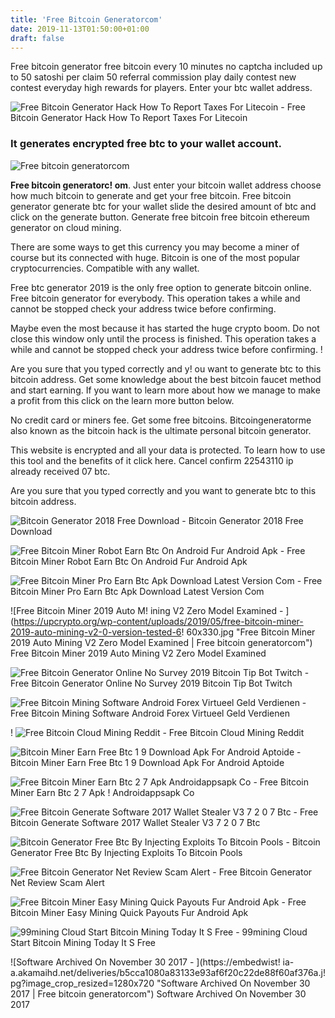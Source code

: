 ```yaml
---
title: 'Free Bitcoin Generatorcom'
date: 2019-11-13T01:50:00+01:00
draft: false
---
```


Free bitcoin generator free bitcoin every 10 minutes no captcha included up to 50 satoshi per claim 50 referral commission play daily contest new contest everyday high rewards for players. Enter your btc wallet address.

![Free Bitcoin Generator Hack How To Report Taxes For Litecoin - ](https://www.cjzfirm.com/wp-content/uploads/2017/12/Screen-Shot-2018-01-02-at-10.28.49-AM.png "Free Bitcoin Generator Hack How To Report Taxes For Litecoin | Free bitcoin generatorcom") Free Bitcoin Generator Hack How To Report Taxes For Litecoin

### It generates encrypted free btc to your wallet account.

![Free bitcoin generatorcom](https://worldvideos.club/wp-content/uploads/2019/04/yt-75179-New-Free-Bitcoin-Mining-Site-2019-payment-proof-0.0034-BTC-0.001-BTC-signup-Bonus-1024x576.jpg "Free bitcoin generatorcom")

**Free bitcoin generatorc! om**. Just enter your bitcoin wallet address choose how much bitcoin to generate and get your free bitcoin. Free bitcoin generator generate btc for your wallet slide the desired amount of btc and click on the generate button. Generate free bitcoin free bitcoin ethereum generator on cloud mining.

There are some ways to get this currency you may become a miner of course but its connected with huge. Bitcoin is one of the most popular cryptocurrencies. Compatible with any wallet.

Free btc generator 2019 is the only free option to generate bitcoin online. Free bitcoin generator for everybody. This operation takes a while and cannot be stopped check your address twice before confirming.

Maybe even the most because it has started the huge crypto boom. Do not close this window only until the process is finished. This operation takes a while and cannot be stopped check your address twice before confirming. !

Are you sure that you typed correctly and y! ou want to generate btc to this bitcoin address. Get some knowledge about the best bitcoin faucet method and start earning. If you want to learn more about how we manage to make a profit from this click on the learn more button below.

No credit card or miners fee. Get some free bitcoins. Bitcoingeneratorme also known as the bitcoin hack is the ultimate personal bitcoin generator.

This website is encrypted and all your data is protected. To learn how to use this tool and the benefits of it click here. Cancel confirm 22543110 ip already received 07 btc.

Are you sure that you typed correctly and you want to generate btc to this bitcoin address.

![Bitcoin Generator 2018 Free Download - ](https://gtor.online/wp-content/uploads/2018/04/free-bitcoin-generator-2_1-1.png "Bitcoin Generator 2018 Free Download | Free bitcoin generatorc!   om") Bitcoin Generator 2018 Free Download

![Free Bitcoin Miner Robot Earn Btc On Android Fur Android Apk - ](https://image.winudf.com/v2/image/Y29tLmZyZWVidGNtaW5lci50b3BwYXl5c19zY3JlZW5fMF8xNTE5MTMzODQyXzA4Mw/screen-0.jpg?fakeurl=1&type=.jpg "Free Bitcoin Miner Robot Earn Btc On Android Fur Android Apk | Free bitcoin generatorcom") Free Bitcoin Miner Robot Earn Btc On Android Fur Android Apk

![Free Bitcoin Miner Pro Earn Btc Apk Download Latest Version Com - ](https://cdn.apkmonk.com/images/com.free.bitcoin.miner.pro.btc.png "Free Bitcoin Miner Pro Earn Btc Apk Download Latest Version Com | Free bitcoin generatorcom") Free Bitcoin Miner Pro Earn Btc Apk Download Latest Version Com

![Free Bitcoin Miner 2019 Auto M!   ining V2 Zero Model Examined - ](https://upcrypto.org/wp-content/uploads/2019/05/free-bitcoin-miner-2019-auto-mining-v2-0-version-tested-6!   60x330.jpg "Free Bitcoin Miner 2019 Auto Mining V2 Zero Model Examined | Free bitcoin generatorcom") Free Bitcoin Miner 2019 Auto Mining V2 Zero Model Examined

![Free Bitcoin Generator Online No Survey 2019 Bitcoin Tip Bot Twitch - ](https://i.redd.it/yiuzv1mwm4t11.jpg "Free Bitcoin Generator Online No Survey 2019 Bitcoin Tip Bot Twitch | Free bitcoin generatorcom") Free Bitcoin Generator Online No Survey 2019 Bitcoin Tip Bot Twitch

![Free Bitcoin Mining Software Android Forex Virtueel Geld Verdienen - ](http://twijfelaar-bed.nl/wp-content/imgs/Coinbase-Hack-Software-LIVE-Prof-Bitcoin-Hack-Free-Bitcoin-Miner.jpg "Free Bitcoin Mining Software Android Forex Virtueel Geld Verdienen | Free bitcoin generatorcom") Free Bitcoin Mining Software Android Forex Virtueel Geld Verdienen

! ![Free Bitcoin Cloud Mining Reddit - ](https://static-or01.inbenta.com/0b83d903c2fcf4da68413a10f7219167341a54bbc258b89447f5f93942728178/02%20insite%20the%20wallet%20to%20share%20400px.jpg "Free Bitcoin Cloud Mining Reddit | Free bitcoin generatorcom") Free Bitcoin Cloud Mining Reddit

![Bitcoin Miner Earn Free Btc 1 9 Download Apk For Android Aptoide - ](https://cdn6.aptoide.com/imgs/c/d/9/cd921c34bf8ff8aeaadaa8ca82fbc2b0_screen.jpg?h=464 "Bitcoin Miner Earn Free Btc 1 9 Download Apk For Android Aptoide | Free bitcoin generatorcom") Bitcoin Miner Earn Free Btc 1 9 Download Apk For Android Aptoide

![Free Bitcoin Miner Earn Btc 2 7 Apk Androidappsapk Co - ](https://imga.androidappsapk.co/poster/a/7/8/com.free.bitcoin.miner.btc_1.png "Free Bitcoin Miner Earn Btc 2 7 Apk Androidappsapk C!   o | Free bitcoin generatorcom") Free Bitcoin Miner Earn Btc 2 7 Apk ! Androidappsapk Co

![Free Bitcoin Generate Software 2017 Wallet Stealer V3 7 2 0 7 Btc - ](https://4.bp.blogspot.com/-r0KYaDObOd4/WMXEjzaFuTI/AAAAAAAAAgY/JONhm1Vq-PYRXLfyZUMKb7Ynq2iFC-LpQCEw/s640/Free%2BBitcoin%2BGenerate%2BSoftware%2B2017%2BWallet%2BStealer%2Bv3.7.2%2B0.7%2BBTC%2Ba%2BDay.png "Free Bitcoin Generate Software 2017 Wallet Stealer V3 7 2 0 7 Btc | Free bitcoin generatorcom") Free Bitcoin Generate Software 2017 Wallet Stealer V3 7 2 0 7 Btc

![Bitcoin Generator Free Btc By Injecting Exploits To Bitcoin Pools - ](https://bitcoin-wall.com/proof.jpg "Bitcoin Generator Free Btc By Injecting Exploits To Bitcoin Pools | Free bitcoin generatorcom") Bitcoin Generator Free Btc By Injecting Exploits To Bitcoin Pools

![Free Bitcoin Generator Net Review Scam Alert - ](https://i.ytimg.com/vi/CVQKPAFSsSk/maxresdefault.jpg "Free Bitcoin Generator Net Review Scam Alert | Free bitcoin generatorcom") Free Bitcoin Generator Net Review Scam Alert

![Free Bitcoin Miner Easy Mining Quick Payouts Fur Android Apk - ](https://image.winudf.com/v2/image/Y29tLm1pbmluaWcuYml0Y29pbi5lYXJuZnJlZV9zY3JlZW5fMF8xNTE5MjMyNjQ4XzA2MQ/screen-0.jpg?h=355&fakeurl=1&type=.jpg "Free Bitcoin Miner Easy Mining Quick Payouts Fur Android Apk | Free bitcoin generatorcom") Free Bitcoin Miner Easy Mining Quick Payouts Fur Android Apk

![99mining Cloud Start Bitcoin Mining Today It S Free - ](https://99mining.cloud/99mining.jpg "99mining Cloud Start Bitcoin Mining Today It S Free | Free bitcoin generatorcom") 99mining Cloud Start Bitcoin Mining Today It S Free

![Software Archived On November 30 2017 - ](https://embedwist!   ia-a.akamaihd.net/deliveries/b5cca1080a83133e93af6f20c22de88f60af376a.j!   pg?image_crop_resized=1280x720 "Software Archived On November 30 2017 | Free bitcoin generatorcom") Software Archived On November 30 2017